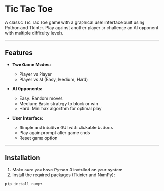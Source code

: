 # Tic Tac Toe

A classic Tic Tac Toe game with a graphical user interface built using Python and Tkinter. Play against another player or challenge an AI opponent with multiple difficulty levels.

---

## Features

- **Two Game Modes:**  
  - Player vs Player  
  - Player vs AI (Easy, Medium, Hard)

- **AI Opponents:**  
  - Easy: Random moves  
  - Medium: Basic strategy to block or win  
  - Hard: Minimax algorithm for optimal play

- **User Interface:**  
  - Simple and intuitive GUI with clickable buttons  
  - Play again prompt after game ends  
  - Reset game option  

---

## Installation

1. Make sure you have Python 3 installed on your system.  
2. Install the required packages (Tkinter and NumPy):

```bash
pip install numpy

